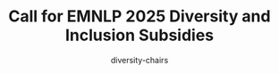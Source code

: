 ---
title: Call for EMNLP 2025 Diversity and Inclusion Subsidies
layout: single
author: diversity-chairs
permalink: /calls/subsidies
sidebar: 
    nav: "calls"
toc: true
toc_sticky: true
---